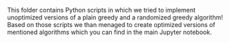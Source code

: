 This folder contains Python scripts in which we tried to implement unoptimized versions of a plain greedy and a randomized greedy algorithm!
Based on those scripts we than menaged to create optimized versions of mentioned algorithms which you can find in the main Jupyter notebook.
